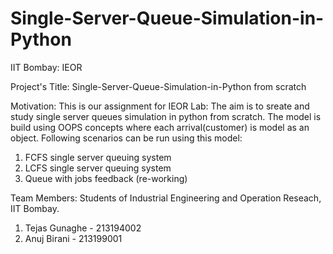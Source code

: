 # Single-Server-Queue-Simulation-in-Python
IIT Bombay: IEOR


Project's Title: Single-Server-Queue-Simulation-in-Python from scratch

Motivation: This is our assignment for IEOR Lab: The aim is to sreate and study single server queues simulation in python from scratch.
The model is build using OOPS concepts where each arrival(customer) is model as an object.
Following scenarios can be run using this model:
1. FCFS single server queuing system
2. LCFS single server queuing system
3. Queue with jobs feedback (re-working)

Team Members:
Students of Industrial Engineering and Operation Reseach, IIT Bombay.
 1.  Tejas Gunaghe - 213194002
 2.  Anuj Birani - 213199001
